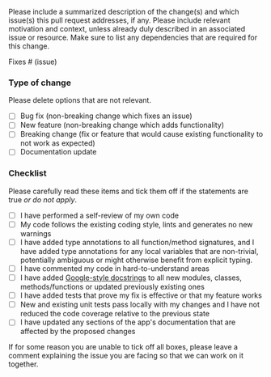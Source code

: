Please include a summarized description of the change(s) and which issue(s)
this pull request addresses, if any. Please include relevant motivation and
context, unless already duly described in an associated issue or resource.
Make sure to list any dependencies that are required for this change.

Fixes # (issue)

### Type of change

Please delete options that are not relevant.

- [ ] Bug fix (non-breaking change which fixes an issue)
- [ ] New feature (non-breaking change which adds functionality)
- [ ] Breaking change (fix or feature that would cause existing functionality
      to not work as expected)
- [ ] Documentation update

### Checklist

Please carefully read these items and tick them off if the statements are true
_or do not apply_.

- [ ] I have performed a self-review of my own code
- [ ] My code follows the existing coding style, lints and generates no new
      warnings
- [ ] I have added type annotations to all function/method signatures, and I
      have added type annotations for any local variables that are non-trivial,
      potentially ambiguous or might otherwise benefit from explicit typing.
- [ ] I have commented my code in hard-to-understand areas
- [ ] I have added [Google-style
      docstrings](https://sphinxcontrib-napoleon.readthedocs.io/en/latest/example_google.html)
      to all new modules, classes,
      methods/functions or updated previously existing ones
- [ ] I have added tests that prove my fix is effective or that my feature
      works
- [ ] New and existing unit tests pass locally with my changes and I have not
      reduced the code coverage relative to the previous state
- [ ] I have updated any sections of the app's documentation that are affected
      by the proposed changes

If for some reason you are unable to tick off all boxes, please leave a
comment explaining the issue you are facing so that we can work on it
together.
